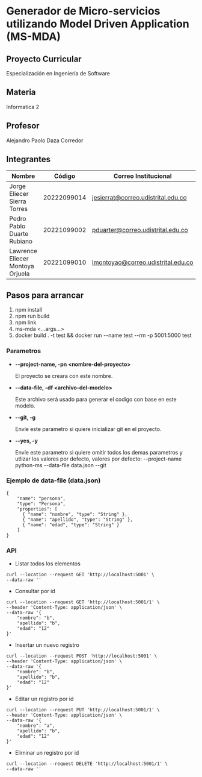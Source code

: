 # Generador de Micro-servicios utilizando Model Driven Application (MS-MDA)

## Proyecto Curricular
Especialización en Ingeniería de Software

## Materia
Informatica 2

## Profesor
Alejandro Paolo Daza Corredor

## Integrantes
|Nombre                           |Código        |Correo Institucional               |
|---------------------------------|--------------|-----------------------------------|
|Jorge Eliecer Sierra Torres      |20222099014   |jesierrat@correo.udistrital.edu.co |
|Pedro Pablo Duarte Rubiano       |20221099002   |pduarter@correo.udistrital.edu.co  |
|Lawrence Eliecer Montoya Orjuela |20221099010   |lmontoyao@correo.udistrital.edu.co |


## Pasos para arrancar
1. npm install
2. npm run build
3. npm link
4. ms-mda <...args...>
5. docker build . -t test && docker run --name test --rm -p 5001:5000 test

### Parametros

- **--project-name, -pn \<nombre-del-proyecto\>**

  El proyecto se creara con este nombre.
  
- **--data-file, -df \<archivo-del-modelo\>**
  
  Este archivo será usado para generar el codigo con base en este modelo.
  
- **--git, -g**
  
  Envíe este parametro si quiere inicializar git en el proyecto.
  
- **--yes, -y**
  
  Envíe este parametro si quiere omitir todos los demas parametros y utlizar los valores por defecto, valores por defecto:
  --project-name python-ms
  --data-file data.json
  --git

### Ejemplo de data-file (data.json)

```
{
    "name": "persona",
    "type": "Persona",
    "properties": [
      { "name": "nombre", "type": "String" },
      { "name": "apellido", "type": "String" },
      { "name": "edad", "type": "String" }
    ]
}
```

### API

- Listar todos los elementos

```
curl --location --request GET 'http://localhost:5001' \
--data-raw ''
```

- Consultar por id

```
curl --location --request GET 'http://localhost:5001/1' \
--header 'Content-Type: application/json' \
--data-raw '{
    "nombre": "b",
    "apellido": "b",
    "edad": "12"
}'
```

- Insertar un nuevo registro

```
curl --location --request POST 'http://localhost:5001' \
--header 'Content-Type: application/json' \
--data-raw '{
    "nombre": "b",
    "apellido": "b",
    "edad": "12"
}'
```

- Editar un registro por id

```
curl --location --request PUT 'http://localhost:5001/1' \
--header 'Content-Type: application/json' \
--data-raw '{
    "nombre": "a",
    "apellido": "b",
    "edad": "12"
}'
```

- Eliminar un registro por id

```
curl --location --request DELETE 'http://localhost:5001/1' \
--data-raw ''
```
